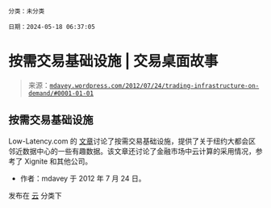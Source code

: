 ```

分类：未分类

日期：2024-05-18 06:37:05

```

# 按需交易基础设施 | 交易桌面故事

> 来源：[`mdavey.wordpress.com/2012/07/24/trading-infrastructure-on-demand/#0001-01-01`](https://mdavey.wordpress.com/2012/07/24/trading-infrastructure-on-demand/#0001-01-01)

## 按需交易基础设施

Low-Latency.com 的 [文章](http://low-latency.com/article/high-performance-trading-infrastructure-demand)讨论了按需交易基础设施，提供了关于纽约大都会区邻近数据中心的一些有趣数据。该文章还讨论了金融市场中云计算的采用情况，参考了 Xignite 和其他公司。

-   作者：mdavey 于 2012 年 7 月 24 日。

发布在 [云](https://mdavey.wordpress.com/category/hpc/cloud/) 分类下
